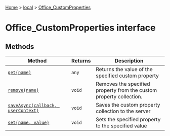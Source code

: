 [Home](./index) &gt; [local](local.md) &gt; [Office\_CustomProperties](local.office_customproperties.md)

# Office\_CustomProperties interface

## Methods

|  Method | Returns | Description |
|  --- | --- | --- |
|  [`get(name)`](local.office_customproperties.get.md) | `any` | Returns the value of the specified custom property |
|  [`remove(name)`](local.office_customproperties.remove.md) | `void` | Removes the specified property from the custom property collection. |
|  [`saveAsync(callback, userContext)`](local.office_customproperties.saveasync.md) | `void` | Saves the custom property collection to the server |
|  [`set(name, value)`](local.office_customproperties.set.md) | `void` | Sets the specified property to the specified value |

